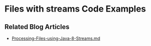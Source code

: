 # Files with streams Code Examples
 
## Related Blog Articles

* [Processing-Files-using-Java-8-Streams.md](https://reflectoring.io/logging-levels/)
